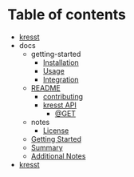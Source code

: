 # Table of contents

* [kresst](README.md)
* docs
  * getting-started
    * [Installation](docs/getting-started/installation.md)
    * [Usage](docs/getting-started/usage.md)
    * [Integration](docs/getting-started/integration.md)
  * [README](docs/developers/README.md)
    * [contributing](docs/developers/contributing.md)
    * [kresst API](docs/developers/api/README.md)
      * [@GET](docs/developers/api/get.md)
  * notes
    * [License](docs/notes/license.md)
  * [Getting Started](docs/getting-started-1.md)
  * [Summary](docs/summary.md)
  * [Additional Notes](docs/notes-1.md)
* [kresst](docs-1.md)

